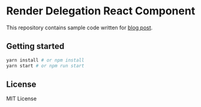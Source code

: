 # Render Delegation React Component

This repository contains sample code written for [blog post](https://kciter.so/posts/render-delegation-react-component).

## Getting started
```bash
yarn install # or npm install
yarn start # or npm run start
```

## License
MIT License
